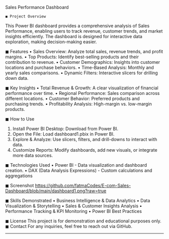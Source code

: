 Sales Performance Dashboard

	◼ Project Overview
This Power BI dashboard provides a comprehensive analysis of Sales Performance, enabling users to track revenue, customer trends, and market insights efficiently. The dashboard is designed for interactive data exploration, making decision-making easier.

  ◼ Features
•	Sales Overview: Analyze total sales, revenue trends, and profit margins.
•	Top Products: Identify best-selling products and their contribution to revenue.
•	Customer Demographics: Insights into customer locations and purchase behaviors.
•	Time-Based Analysis: Monthly and yearly sales comparisons.
•	Dynamic Filters: Interactive slicers for drilling down data.
	
 ◼ Key Insights
•	Total Revenue & Growth: A clear visualization of financial performance over time.
•	Regional Performance: Sales comparison across different locations.
•	Customer Behavior: Preferred products and purchasing trends.
•	Profitability Analysis: High-margin vs. low-margin products.
	
 ◼ How to Use
1.	Install Power BI Desktop: Download from Power BI.
2.	Open the File: Load dashboard1.pbix in Power BI.
3.	Explore & Analyze: Use slicers, filters, and drill-downs to interact with data.
4.	Customize Reports: Modify dashboards, add new visuals, or integrate more data sources.
 
  ◼ Technologies Used
•	Power BI - Data visualization and dashboard creation.
•	DAX (Data Analysis Expressions) - Custom calculations and aggregations
 
  ◼ Screenshot
https://github.com/fatmaCodes/E-com-Sales-Dashboard/blob/main/dashboard1.png?raw=true
 
  ◼ Skills Demonstrated
•	Business Intelligence & Data Analytics
•	Data Visualization & Storytelling
•	Sales & Customer Insights Analysis
•	Performance Tracking & KPI Monitoring
•	Power BI Best Practices
 
  ◼ License
This project is for demonstration and educational purposes only.
  ◼ Contact
For any inquiries, feel free to reach out via GitHub.
________________________________________

